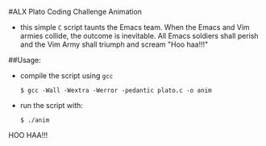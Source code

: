 #ALX Plato Coding Challenge Animation
- this simple `C` script taunts the Emacs team. When the Emacs and Vim armies collide, the outcome is inevitable. All Emacs soldiers shall perish and the Vim Army shall triumph and scream "Hoo haa!!!"

##Usage:
- compile the script using `gcc`
  ```
  $ gcc -Wall -Wextra -Werror -pedantic plato.c -o anim
  ```
- run the script with:
  ```
  $ ./anim
  ```

 HOO HAA!!!
